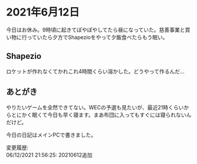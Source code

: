 # 2021年6月12日

今日はお休み。9時頃に起きてぽやぽやしてたら昼になっていた。慈善事業と買い物に行っていたら夕方でShapezioをやって夕飯食べたらもう眠い。

## Shapezio

ロケットが作れなくてかれこれ4時間くらい溶かした。どうやって作るんだ…

## あとがき

やりたいゲームを全然できてない。WECの予選も見たいが、最近21時くらいからとにかく眠くて今日も早く寝ます。まあ布団に入ってもすぐには寝られないんだけど。

今日の日記はメインPCで書きました。

変更履歴:  
06/12/2021 21:56:25: 20210612追加  
